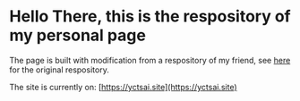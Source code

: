 # Hello There, this is the respository of my personal page

The page is built with modification from a respository of my friend, see [here](https://github.com/cwleungar/Comp4461_Portfolio.git) for the original respository.

The site is currently on: [https://yctsai.site](https://yctsai.site)
